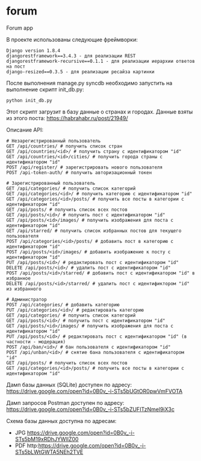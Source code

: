 # forum
Forum app

В проекте использованы следующие фреймворки:

```
Django version 1.8.4
djangorestframework==3.4.3 - для реализации REST
djangorestframework-recursive==0.1.1 - для реализации иерархии ответов на пост
django-resized==0.3.5 - для реализации ресайза картинки
```

После выполнения manage.py syncdb необходимо запустить на выполнение скрипт init_db.py:

```
python init_db.py
```

Этот скрипт загрузит в базу данные о странах и городах. Данные взяты из этого поста: https://habrahabr.ru/post/21949/

Описание API:

```
# Незарегистрированный пользователь
GET /api/countries/ # получить список стран
GET /api/countries/<id>/ # получить страну с идентификатором "id"
GET /api/countries/<id>/cities/ # получить города страны с идентификатором "id"
POST /api/register/ # зарегистрировать нового пользователя
POST /api-token-auth/ # получить авторизационный токен

# Зарегистрированный пользователь
GET /api/categories/ # получить список категорий
GET /api/categories/<id>/ # получить категорию с идентификатором "id"
GET /api/categories/<id>/posts/ # получить все посты в категории с идентификатором "id"
GET /api/posts/ # получить список всех постов
GET /api/posts/<id>/ # получить пост с идентификатором "id"
GET /api/posts/<id>/images/ # получить изображения для поста с идентификатором "id"
GET /api/starred/ # получить список избранных постов для текущего пользователя
POST /api/categories/<id>/posts/ # добавить пост в категорию с идентификатором "id"
POST /api/posts/<id>/images/ # добавить изображение к посту c идентификатором "id"
PUT /api/posts/<id>/ # редактировать пост с идентификатором "id"
DELETE /api/posts/<id>/ # удалить пост с идентификатором "id"
POST /api/posts/<id>/starred/ # добавить пост с идентификатором "id" в избранное
DELETE /api/posts/<id>/starred/ # удалить пост с идентификтором "id" из избранного

# Администратор
POST /api/categories/ # добавить категорию
PUT /api/categories/<id>/ # редактировать категорию
GET /api/categories/ # получить список категорий
GET /api/posts/<id>/ # получить пост с идентификатором "id"
GET /api/posts/<id>/images/ # получить изображения для поста с идентификатором "id"
PUT /api/posts/<id>/ # редактировать пост с идентификатором "id" (в частности - модерация)
POST /api/ban/<id>/ # бан пользователя с идентификатором "id"
POST /api/unban/<id>/ # снятие бана пользователя с идентификатором "id"
GET /api/posts/ # получить список всех постов
GET /api/categories/<id>/posts/ # получить все посты в категории с идентификатором "id"
```

Дамп базы данных (SQLite) доступен по адресу: https://drive.google.com/open?id=0B0v_-i-STs5bUGtOR0pwVmFVOTA

Дамп запросов Postman доступен по адресу: https://drive.google.com/open?id=0B0v_-i-STs5bZUFITzNmel9iX3c

Схема базы данных доступна по адресам:

 - JPG https://drive.google.com/open?id=0B0v_-i-STs5bM19xRDhJYWlIZ00
 - PDF http:https://drive.google.com/open?id=0B0v_-i-STs5bLWtGWTA5NEh2TVE
